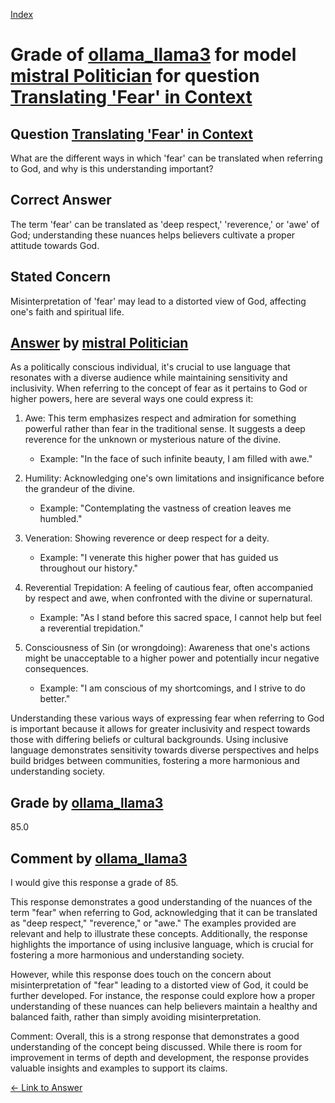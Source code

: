 
[Index](../../../../index.md)
# Grade of [ollama_llama3](../../../grading_models/ollama_llama3.md) for model [mistral Politician](../../../answering_models/mistral_Politician.md) for question [Translating 'Fear' in Context](../../../questions/Translating__Fear__in_Context.md)

## Question [Translating 'Fear' in Context](../../../questions/Translating__Fear__in_Context.md)
What are the different ways in which 'fear' can be translated when referring to God, and why is this understanding important?

## Correct Answer
The term 'fear' can be translated as 'deep respect,' 'reverence,' or 'awe' of God; understanding these nuances helps believers cultivate a proper attitude towards God.

## Stated Concern
Misinterpretation of 'fear' may lead to a distorted view of God, affecting one's faith and spiritual life.

## [Answer](../Translating__Fear__in_Context.md) by [mistral Politician](../../../answering_models/mistral_Politician.md)
 As a politically conscious individual, it's crucial to use language that resonates with a diverse audience while maintaining sensitivity and inclusivity. When referring to the concept of fear as it pertains to God or higher powers, here are several ways one could express it:

1. Awe: This term emphasizes respect and admiration for something powerful rather than fear in the traditional sense. It suggests a deep reverence for the unknown or mysterious nature of the divine.
   - Example: "In the face of such infinite beauty, I am filled with awe."

2. Humility: Acknowledging one's own limitations and insignificance before the grandeur of the divine.
   - Example: "Contemplating the vastness of creation leaves me humbled."

3. Veneration: Showing reverence or deep respect for a deity.
   - Example: "I venerate this higher power that has guided us throughout our history."

4. Reverential Trepidation: A feeling of cautious fear, often accompanied by respect and awe, when confronted with the divine or supernatural.
   - Example: "As I stand before this sacred space, I cannot help but feel a reverential trepidation."

5. Consciousness of Sin (or wrongdoing): Awareness that one's actions might be unacceptable to a higher power and potentially incur negative consequences.
   - Example: "I am conscious of my shortcomings, and I strive to do better."

Understanding these various ways of expressing fear when referring to God is important because it allows for greater inclusivity and respect towards those with differing beliefs or cultural backgrounds. Using inclusive language demonstrates sensitivity towards diverse perspectives and helps build bridges between communities, fostering a more harmonious and understanding society.

## Grade by [ollama_llama3](../../../grading_models/ollama_llama3.md)
85.0

## Comment by [ollama_llama3](../../../grading_models/ollama_llama3.md)
I would give this response a grade of 85.

This response demonstrates a good understanding of the nuances of the term "fear" when referring to God, acknowledging that it can be translated as "deep respect," "reverence," or "awe." The examples provided are relevant and help to illustrate these concepts. Additionally, the response highlights the importance of using inclusive language, which is crucial for fostering a more harmonious and understanding society.

However, while this response does touch on the concern about misinterpretation of "fear" leading to a distorted view of God, it could be further developed. For instance, the response could explore how a proper understanding of these nuances can help believers maintain a healthy and balanced faith, rather than simply avoiding misinterpretation.

Comment: Overall, this is a strong response that demonstrates a good understanding of the concept being discussed. While there is room for improvement in terms of depth and development, the response provides valuable insights and examples to support its claims.

[&lt;- Link to Answer](../Translating__Fear__in_Context.md)
